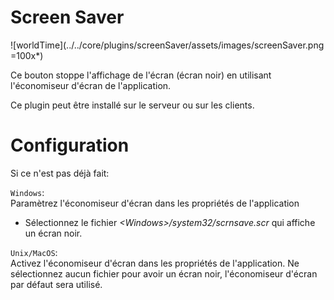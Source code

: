 # Screen Saver

![worldTime](../../core/plugins/screenSaver/assets/images/screenSaver.png =100x*)

Ce bouton stoppe l'affichage de l'écran (écran noir) en utilisant l'économiseur d'écran de l'application.

Ce plugin peut être installé sur le serveur ou sur les clients.

# Configuration

Si ce n'est pas déjà fait:

`Windows`:  
Paramètrez l'économiseur d'écran dans les propriétés de l'application
- Sélectionnez le fichier _\<Windows>/system32/scrnsave.scr_ qui affiche un écran noir. 

`Unix/MacOS`:  
Activez l'économiseur d'écran dans les propriétés de l'application.
Ne sélectionnez aucun fichier pour avoir un écran noir, l'économiseur d'écran par défaut sera utilisé.


<br><br><br><br>